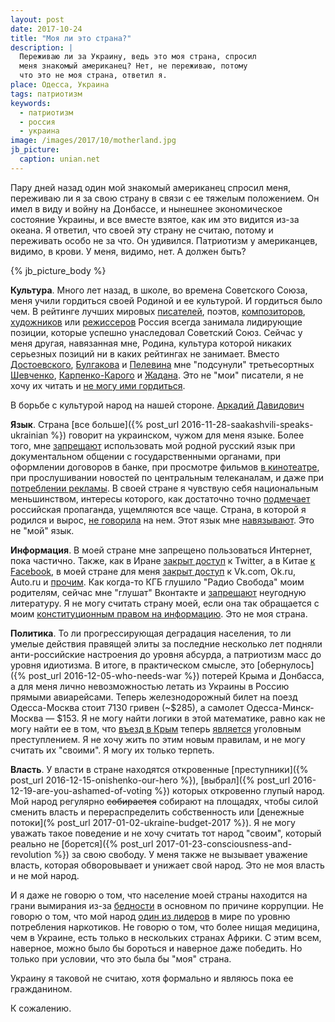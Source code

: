 ```yaml
---
layout: post
date: 2017-10-24
title: "Моя ли это страна?"
description: |
  Переживаю ли за Украину, ведь это моя страна, спросил
  меня знакомый американец? Нет, не переживаю, потому
  что это не моя страна, ответил я.
place: Одесса, Украина
tags: патриотизм
keywords:
  - патриотизм
  - россия
  - украина
image: /images/2017/10/motherland.jpg
jb_picture:
  caption: unian.net
---
```


Пару дней назад один мой знакомый американец спросил меня, переживаю
ли я за свою страну в связи с ее тяжелым положением. Он имел в виду
и войну на Донбассе, и нынешнее экономическое состояние Украины,
и все вместе взятое, как им это видится из-за океана.
Я ответил, что своей эту страну не считаю, потому и
переживать особо не за что. Он удивился. Патриотизм у американцев, видимо,
в крови. У меня, видимо, нет. А должен быть?

{% jb_picture_body %}

<!--more-->

**Культура**. Много лет назад, в школе, во времена Советского Союза,
меня учили гордиться своей Родиной и ее культурой. И гордиться было чем.
В рейтинге лучших мировых
[писателей](http://os.colta.ru/news/details/34174/),
поэтов,
[композиторов](https://www.discogs.com/lists/The-50-Greatest-Composers/1571),
[художников](http://www.theartwolf.com/articles/most-important-painters.htm)
или
[режиссеров](http://www.imdb.com/list/ls056848274/)
Россия всегда занимала лидирующие позиции, которые успешно
унаследовал Советский Союз. Сейчас у меня другая, навязанная мне, Родина,
культура которой никаких серьезных позиций ни в каких рейтингах не занимает.
Вместо
[Достоевского](https://ru.wikipedia.org/wiki/%D0%94%D0%BE%D1%81%D1%82%D0%BE%D0%B5%D0%B2%D1%81%D0%BA%D0%B8%D0%B9,_%D0%A4%D1%91%D0%B4%D0%BE%D1%80_%D0%9C%D0%B8%D1%85%D0%B0%D0%B9%D0%BB%D0%BE%D0%B2%D0%B8%D1%87),
[Булгакова](https://ru.wikipedia.org/wiki/%D0%91%D1%83%D0%BB%D0%B3%D0%B0%D0%BA%D0%BE%D0%B2,_%D0%9C%D0%B8%D1%85%D0%B0%D0%B8%D0%BB_%D0%90%D1%84%D0%B0%D0%BD%D0%B0%D1%81%D1%8C%D0%B5%D0%B2%D0%B8%D1%87)
и
[Пелевина](https://ru.wikipedia.org/wiki/%D0%9F%D0%B5%D0%BB%D0%B5%D0%B2%D0%B8%D0%BD,_%D0%92%D0%B8%D0%BA%D1%82%D0%BE%D1%80_%D0%9E%D0%BB%D0%B5%D0%B3%D0%BE%D0%B2%D0%B8%D1%87)
мне "подсунули" третьесортных
[Шевченко](https://ru.wikipedia.org/wiki/%D0%A8%D0%B5%D0%B2%D1%87%D0%B5%D0%BD%D0%BA%D0%BE,_%D0%A2%D0%B0%D1%80%D0%B0%D1%81_%D0%93%D1%80%D0%B8%D0%B3%D0%BE%D1%80%D1%8C%D0%B5%D0%B2%D0%B8%D1%87),
[Карпенко-Карого](https://ru.wikipedia.org/wiki/%D0%9A%D0%B0%D1%80%D0%BF%D0%B5%D0%BD%D0%BA%D0%BE-%D0%9A%D0%B0%D1%80%D1%8B%D0%B9,_%D0%98%D0%B2%D0%B0%D0%BD_%D0%9A%D0%B0%D1%80%D0%BF%D0%BE%D0%B2%D0%B8%D1%87)
и
[Жадана](https://ru.wikipedia.org/wiki/%D0%96%D0%B0%D0%B4%D0%B0%D0%BD,_%D0%A1%D0%B5%D1%80%D0%B3%D0%B5%D0%B9_%D0%92%D0%B8%D0%BA%D1%82%D0%BE%D1%80%D0%BE%D0%B2%D0%B8%D1%87).
Это не "мои" писатели, я не хочу их читать и
[не могу ими гордиться](https://ru.espreso.tv/blogs/2016/01/11/ukraynskye_kultura_y_yazyk_mertvy).

<aside class="quote">
В борьбе с культурой народ на нашей стороне.
<span><a href="http://shoyher.narod.ru/Letz/davidovichkn.html">Аркадий Давидович</a></span>
</aside>

**Язык**. Страна [все больше]({% post_url 2016-11-28-saakashvili-speaks-ukrainian %})
говорит на украинском,
чужом для меня языке. Более того, мне
[запрещают](https://vesti-ukr.com/politika/221122-jazyk)
использовать мой родной русский язык при документальном общении с государственными органами,
при оформлении договоров в банке, при просмотре фильмов
[в кинотеатре](http://korrespondent.net/world/worldabus/1249196-vesti-ru-vo-vseh-kinoteatrah-ukrainy-teper-pokazyvayut-filmy-tolko-na-ukrainskom),
при прослушивании новостей по центральным телеканалам, и даже при
[потреблении рекламы](https://gazeta.ua/ru/articles/mova-zavtra/_reklama-budet-tolko-na-ukrainskom-yazyke/774246).
В своей стране я чувствую себя национальным меньшинством,
интересы которого, как достаточно точно
[подмечает](http://gordonua.com/news/worldnews/matvienko-zayavila-chto-rossiya-ne-dopustit-prinyatiya-v-ukraine-novogo-zakona-ob-obrazovanii-212753.html)
российская пропаганда,
ущемляются все чаще. Страна, в которой я родился и вырос,
[не говорила](http://moyaosvita.com.ua/istoriya-ukrainu/ukrainoyazychnoe-i-russkoyazychnoe-naselenie-ukrainy/)
на нем. Этот язык мне
[навязывают](http://rian.com.ua/analytics/20170929/1028107706.html).
Это не "мой" язык.

**Информация**. В моей стране мне запрещено пользоваться Интернет, пока частично.
Также, как в Иране
[закрыт доступ](http://america.aljazeera.com/opinions/2014/4/iran-twitter-rouhaniinternetcensorship.html)
к Twitter, а в Китае
[к Facebook](http://money.cnn.com/gallery/technology/2016/05/23/banned-china-10/4.html),
в моей стране для меня
[закрыт доступ](https://news.finance.ua/ru/news/-/401698/v-ukraine-zapretyat-dostup-k-vkontakte-kinopoisku-yandeksu-i-mailru-kak-obojti-blokirovku)
к Vk.com, Ok.ru, Auto.ru
и [прочим](http://gordonua.com/news/politics/spisok-rossiyskih-saytov-kotorye-zablokiruyut-v-ukraine-188414.html).
Как когда-то
КГБ глушило "Радио Свобода" моим родителям, сейчас мне "глушат" Вконтакте
и [запрещают](https://strana.ua/news/70629-segodnya-v-ukraine-vstupil-v-silu-poryadok-izyatiya-iz-prodazhi-rossijskih-knig-i-zhurnalov.html)
неугодную литературу. Я не могу
считать страну моей, если она так обращается с моим
[конституционным правом на информацию](http://www.solor.gov.ua/info/19/8264).
Это не моя страна.

**Политика**. То ли прогрессирующая деградация населения, то ли умелые действия
правящей элиты за последние несколько лет подняли анти-российские настроения
до уровня абсурда, а патриотизм масс до уровня идиотизма. В итоге,
в практическом смысле, это
[обернулось]({% post_url 2016-12-05-who-needs-war %})
потерей Крыма и Донбасса, а для меня
лично невозможностью летать из Украины в Россию прямыми авиарейсами. Теперь
железнодорожный билет на поезд Одесса-Москва стоит 7130 гривен (~$285), а самолет
Одесса-Минск-Москва &mdash; $153. Я не могу найти логики
в этой математике, равно как не могу найти ее в том, что
[въезд в Крым](https://www.svoboda.org/a/25319809.html)
теперь
[является](http://www.pravda.com.ua/rus/news/2017/04/12/7141061/)
уголовным преступлением. Я не хочу жить по этим новым правилам,
и не могу считать их "своими". Я могу их только терпеть.

**Власть**. У власти в стране находятся откровенные
[преступники]({% post_url 2016-12-15-onishenko-our-hero %}),
[выбрал]({% post_url 2016-12-19-are-you-ashamed-of-voting %}) которых
откровенно глупый народ. Мой народ регулярно <del>собирается</del> собирают на площадях, чтобы
силой сменить власть и перераспределить собственность или
[денежные потоки](% post_url 2017-01-02-ukraine-budget-2017 %}).
Я не могу уважать такое поведение и не хочу считать тот народ "своим",
который реально не [борется]({% post_url 2017-01-23-consciousness-and-revolution %}) за свою свободу.
У меня также не вызывает уважение власть, которая обворовывает и унижает свой
народ. Это не моя власть и не мой народ.

И я даже не говорю о том, что население моей страны находится на грани вымирания
из-за [бедности](https://censor.net.ua/news/434195/za_chertoyi_bednosti_jivet_60_naseleniya_ukrainy_oon)
в основном по причине коррупции. Не говорю о том, что мой народ
[один из лидеров](http://nv.ua/lifestyle/life/issledovanie-pokazalo-zhiteli-kakih-stran-upotrebljajut-bolshe-vsego-narkotikov-65834.html)
в мире по уровню потребления наркотиков. Не говорю о том,
что более нищая медицина, чем в Украине, есть только в нескольких странах
Африки. С этим всем, наверное, можно было бы бороться и наверное даже победить. Но только
при условии, что это была бы "моя" страна.

Украину я таковой не считаю, хотя формально и являюсь пока ее гражданином.

К сожалению.

